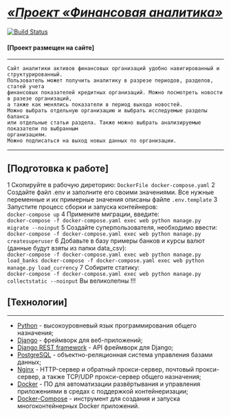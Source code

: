 # [***«Проект «Финансовая аналитика»***](http://github.com/KarpovDenis74/banking_analytics)

[![Build Status](https://travis-ci.org/joemccann/dillinger.svg?branch=master)](https://travis-ci.org/joemccann/dillinger)

#### [Проект размещен на сайте]

----
    Сайт аналитики активов финансовых организаций удобно навигированный и структурированный.
    Пользователь может получить аналитику в разрезе периодов, разделов, статей учета 
    финансовых показателей кредитных организаций. Можно посмотреть новости в разезе организаций,
    а также как менялись показатели в период выхода новостей. 
    Можно выбрать отдельную организацию и выбрать исследуемые разделы баланса 
    или отдельные статьи раздела. Также можно выбрать анализируемые показатели по выбранным 
    организациям. 
    Можно подписаться на выход новых данных по организации.
----

## [Подготовка к работе]


1 Скопируйте в рабочую диреторию:
    ```
        DockerFile
        docker-compose.yaml
    ```
2 Создайте файл .env и заполните его своими значениями. 
    Все нужные переменные и их примерные значения описаны файле 
        ```
            .env.template
        ```
3 Запустите процесс сборки и запуска контейнеров:  
    ```
        docker-compose up
    ```
4 Примените миграции, введите:  
    ```
        docker-compose -f docker-compose.yaml exec web python manage.py migrate --noinput
    ```
5 Создайте суперпользователя, необходимо ввести:  
    ```
        docker-compose -f docker-compose.yaml exec web python manage.py createsuperuser
    ```
6 Добавьте  в базу примеры банков и курсы валют (данные будут взяты из папки data_csv):  
    ```
        docker-compose -f docker-compose.yaml exec web python manage.py load_banks
        docker-compose -f docker-compose.yaml exec web python manage.py load_currency
    ```
7 Собирите статику:  
    ```
        docker-compose -f docker-compose.yaml exec web python manage.py collectstatic --noinput
    ```
Вы великолепны !!! 
   
## [Технологии]
-------------
* [Python](https://www.python.org/) - высокоуровневый язык программирования общего назначения;
* [Django](https://www.djangoproject.com/) - фреймворк для веб-приложений;
* [Django REST framework](https://www.django-rest-framework.org/) - API фреймворк для Django;
* [PostgreSQL](https://www.postgresql.org/) - объектно-реляционная система управления базами данных;
* [Nginx](https://nginx.org/) - HTTP-сервер и обратный прокси-сервер, почтовый прокси-сервер, а также TCP/UDP прокси-сервер общего назначения;
* [Docker](https://www.docker.com/) - ПО для автоматизации развёртывания и управления приложениями в средах с поддержкой контейнеризации;
* [Docker-Compose](https://docs.docker.com/compose/) - инструмент для создания и запуска многоконтейнерных Docker приложений. 

